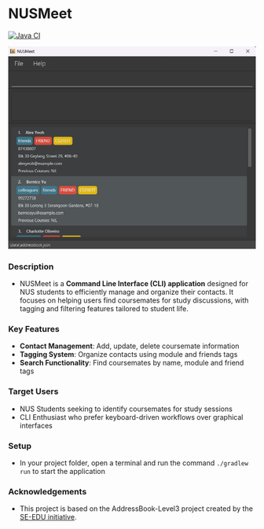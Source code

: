 # NUSMeet

[![Java CI](https://github.com/AY2425S2-CS2103T-T13-3/tp/actions/workflows/gradle.yml/badge.svg)](https://github.com/AY2425S2-CS2103T-T13-3/tp/actions/workflows/gradle.yml)

![Ui](docs/images/Ui.png)

### Description

- NUSMeet is a **Command Line Interface (CLI) application** designed for NUS students to efficiently manage and organize their contacts. It focuses on helping users find coursemates for study discussions, with tagging and filtering features tailored to student life.

### Key Features

- **Contact Management**: Add, update, delete coursemate information
- **Tagging System**: Organize contacts using module and friends tags
- **Search Functionality**: Find coursemates by name, module and friend tags

### Target Users

- NUS Students seeking to identify coursemates for study sessions
- CLI Enthusiast who prefer keyboard-driven workflows over graphical interfaces

### Setup

- In your project folder, open a terminal and run the command `./gradlew run` to start the application

### Acknowledgements

- This project is based on the AddressBook-Level3 project created by the [SE-EDU initiative](https://se-education.org).
